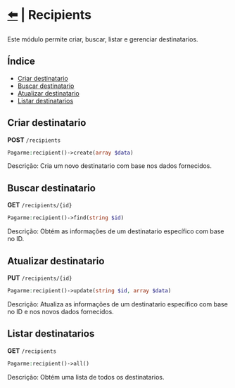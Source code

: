 # [⬅️](../README.md) | Recipients

Este módulo permite criar, buscar, listar e gerenciar destinatarios.

## Índice

-   [Criar destinatario](#criar-destinatario)
-   [Buscar destinatario](#buscar-destinatario)
-   [Atualizar destinatario](#atualizar-destinatario)
-   [Listar destinatarios](#listar-destinatarios)

## Criar destinatario

**POST** `/recipients`

```php
Pagarme:recipient()->create(array $data)
```

Descrição: Cria um novo destinatario com base nos dados fornecidos.

## Buscar destinatario

**GET** `/recipients/{id}`

```php
Pagarme:recipient()->find(string $id)
```

Descrição: Obtém as informações de um destinatario específico com base no ID.

## Atualizar destinatario

**PUT** `/recipients/{id}`

```php
Pagarme:recipient()->update(string $id, array $data)
```

Descrição: Atualiza as informações de um destinatario específico com base no ID e nos novos dados fornecidos.

## Listar destinatarios

**GET** `/recipients`

```php
Pagarme:recipient()->all()
```

Descrição: Obtém uma lista de todos os destinatarios.
